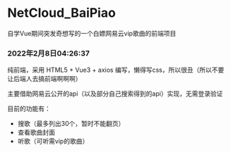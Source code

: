 # NetCloud_BaiPiao
自学Vue期间突发奇想写的一个白嫖网易云vip歌曲的前端项目



### 2022年2月8日04:26:37

纯前端，采用 HTML5 + Vue3 + axios 编写，懒得写css，所以很丑（所以不要让后端人去搞前端啊啊啊）



主要借助网易云公开的api（以及部分自己搜索得到的api）实现，无需登录验证



目前的功能有：

- 搜歌（最多列出30个，暂时不能翻页）
- 查看歌曲封面
- 听歌（可听需vip的歌曲）
